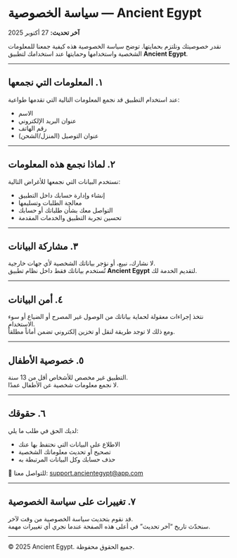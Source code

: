 # سياسة الخصوصية — Ancient Egypt

**آخر تحديث:** 27 أكتوبر 2025  

نقدر خصوصيتك ونلتزم بحمايتها. توضح سياسة الخصوصية هذه كيفية جمعنا للمعلومات الشخصية واستخدامها وحمايتها عند استخدامك لتطبيق **Ancient Egypt**.

---

## ١. المعلومات التي نجمعها
عند استخدام التطبيق قد نجمع المعلومات التالية التي تقدمها طواعية:
- الاسم  
- عنوان البريد الإلكتروني  
- رقم الهاتف  
- عنوان التوصيل (المنزل/الشحن)  

---

## ٢. لماذا نجمع هذه المعلومات
نستخدم البيانات التي نجمعها للأغراض التالية:
- إنشاء وإدارة حسابك داخل التطبيق  
- معالجة الطلبات وتسليمها  
- التواصل معك بشأن طلباتك أو حسابك  
- تحسين تجربة التطبيق والخدمات المقدمة  

---

## ٣. مشاركة البيانات
لا نشارك، نبيع، أو نؤجر بياناتك الشخصية لأي جهات خارجية.  
تُستخدم بياناتك فقط داخل نظام تطبيق **Ancient Egypt** لتقديم الخدمة لك.

---

## ٤. أمن البيانات
نتخذ إجراءات معقولة لحماية بياناتك من الوصول غير المصرح أو الضياع أو سوء الاستخدام.  
ومع ذلك لا توجد طريقة لنقل أو تخزين إلكتروني تضمن أماناً مطلقاً.

---

## ٥. خصوصية الأطفال
التطبيق غير مخصص للأشخاص أقل من 13 سنة.  
لا نجمع معلومات شخصية عن الأطفال عمدًا.

---

## ٦. حقوقك
لديك الحق في طلب ما يلي:
- الاطلاع على البيانات التي نحتفظ بها عنك  
- تصحيح أو تحديث معلوماتك الشخصية  
- حذف حسابك وكل البيانات المرتبطة به  

📩 للتواصل معنا: [support.ancientegypt@app.com](mailto:support.ancientegypt@app.com)

---

## ٧. تغييرات على سياسة الخصوصية
قد نقوم بتحديث سياسة الخصوصية من وقت لآخر.  
سنحدّث تاريخ “آخر تحديث” في أعلى هذه الصفحة عندما نجري أي تغييرات مهمة.

---

© 2025 Ancient Egypt. جميع الحقوق محفوظة.
